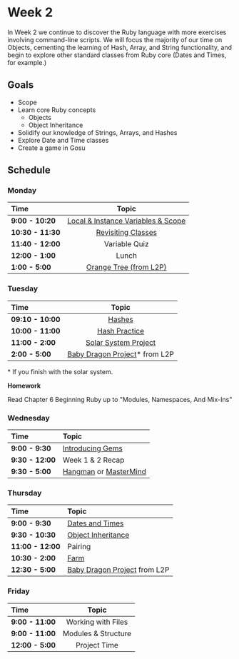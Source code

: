 # Week 2

In Week 2 we continue to discover the Ruby language with more exercises involving command-line scripts. We will focus the majority of our time on Objects, cementing the learning of Hash, Array, and String functionality, and begin to explore other standard classes from Ruby core (Dates and Times, for example.)

## Goals
- Scope
- Learn core Ruby concepts
    - Objects
    - Object Inheritance
- Solidify our knowledge of Strings, Arrays, and Hashes
- Explore Date and Time classes
- Create a game in Gosu

## Schedule
### Monday

| Time              | Topic                                       |
|:------------------|:-------------------------------------------:|
| **9:00 - 10:20**  | [Local & Instance Variables & Scope](monday/variables_and_scope.md)              |
| **10:30 - 11:30**  | [Revisiting Classes](monday/revisiting_classes.rb) |
| **11:40 - 12:00**  | Variable Quiz |
| **12:00 - 1:00**  | Lunch |
| **1:00 - 5:00** | [Orange Tree (from L2P)](monday/orange_tree.md) |


### Tuesday

| Time              | Topic                                      |
|:------------------|:------------------------------------------:|
| **09:10 - 10:00** | [Hashes](tuesday/hash.md) |
| **10:00 - 11:00** | [Hash Practice](tuesday/hash-practice.md) |
| **11:00 - 2:00**  | [Solar System Project](tuesday/solar-system.md) |
| **2:00 - 5:00**   | [Baby Dragon Project](tuesday/baby_dragon.md)* from L2P |

\* If you finish with the solar system.

**Homework**

Read Chapter 6 Beginning Ruby up to "Modules, Namespaces, And Mix-Ins"

### Wednesday

| Time              | Topic                    |
|:------------------|:-------------------------|
| **9:00 - 9:30**  | [Introducing Gems](/wednesday/introducing-gems.md)              |
| **9:30 - 12:00**  | Week 1 & 2 Recap|
| **9:30 - 5:00**  | [Hangman](/wednesday/hangman.md) or [MasterMind](/wednesday/mastermind.md)|


### Thursday
| Time              | Topic              |
|:------------------|:-------------------|
| **9:00 - 9:30**  | [Dates and Times](/wednesday/date-time.md)              |
| **9:30 - 10:30** | [Object Inheritance](wednesday/inheritance.md) |
| **11:00 - 12:00**   | Pairing |
| **10:30 - 2:00** | [Farm](wednesday/inheritance.md) |
| **12:30 - 5:00**   | [Baby Dragon Project](tuesday/baby_dragon.md) from L2P |

### Friday
| Time              | Topic                                          |
|:------------------|:----------------------------------------------:|
| **9:00 - 11:00**   | Working with Files |
| **9:00 - 11:00**   | Modules & Structure |
| **12:00 - 5:00**   | Project Time |
